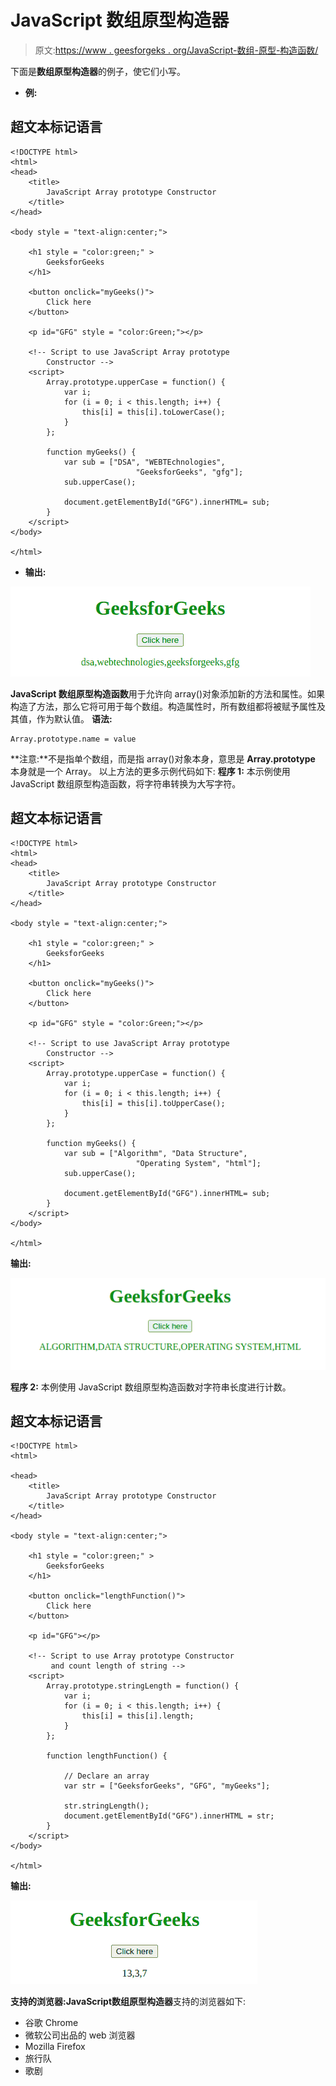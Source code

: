 # JavaScript 数组原型构造器

> 原文:[https://www . geesforgeks . org/JavaScript-数组-原型-构造函数/](https://www.geeksforgeeks.org/javascript-array-prototype-constructor/)

下面是**数组原型构造器**的例子，使它们小写。

*   **例:**

## 超文本标记语言

```
<!DOCTYPE html>
<html>
<head>
    <title>
        JavaScript Array prototype Constructor
    </title>
</head>

<body style = "text-align:center;">

    <h1 style = "color:green;" >
        GeeksforGeeks
    </h1>

    <button onclick="myGeeks()">
        Click here
    </button>

    <p id="GFG" style = "color:Green;"></p>

    <!-- Script to use JavaScript Array prototype
        Constructor -->
    <script>
        Array.prototype.upperCase = function() {
            var i;
            for (i = 0; i < this.length; i++) {
                this[i] = this[i].toLowerCase();
            }
        };

        function myGeeks() {
            var sub = ["DSA", "WEBTEchnologies",
                            "GeeksforGeeks", "gfg"];
            sub.upperCase();

            document.getElementById("GFG").innerHTML= sub;
        }
    </script>
</body>

</html>
```

*   **输出:**

![](img/b48fd792e95c03fb7bb72df01e79ebce.png)

**JavaScript 数组原型构造函数**用于允许向 array()对象添加新的方法和属性。如果构造了方法，那么它将可用于每个数组。构造属性时，所有数组都将被赋予属性及其值，作为默认值。
**语法:**

```
Array.prototype.name = value
```

**注意:**不是指单个数组，而是指 array()对象本身，意思是 **Array.prototype** 本身就是一个 Array。
以上方法的更多示例代码如下:
**程序 1:** 本示例使用 JavaScript 数组原型构造函数，将字符串转换为大写字符。

## 超文本标记语言

```
<!DOCTYPE html>
<html>
<head>
    <title>
        JavaScript Array prototype Constructor
    </title>
</head>

<body style = "text-align:center;">

    <h1 style = "color:green;" >
        GeeksforGeeks
    </h1>

    <button onclick="myGeeks()">
        Click here
    </button>

    <p id="GFG" style = "color:Green;"></p>

    <!-- Script to use JavaScript Array prototype
        Constructor -->
    <script>
        Array.prototype.upperCase = function() {
            var i;
            for (i = 0; i < this.length; i++) {
                this[i] = this[i].toUpperCase();
            }
        };

        function myGeeks() {
            var sub = ["Algorithm", "Data Structure",
                            "Operating System", "html"];
            sub.upperCase();

            document.getElementById("GFG").innerHTML= sub;
        }
    </script>
</body>

</html>
```

**输出:**

![](img/aed7bb35cb3dc6170d5156f5f58aaaf2.png)

**程序 2:** 本例使用 JavaScript 数组原型构造函数对字符串长度进行计数。

## 超文本标记语言

```
<!DOCTYPE html>
<html>

<head>
    <title>
        JavaScript Array prototype Constructor
    </title>
</head>

<body style = "text-align:center;">

    <h1 style = "color:green;" >
        GeeksforGeeks
    </h1>

    <button onclick="lengthFunction()">
        Click here
    </button>

    <p id="GFG"></p>

    <!-- Script to use Array prototype Constructor
         and count length of string -->
    <script>
        Array.prototype.stringLength = function() {
            var i;
            for (i = 0; i < this.length; i++) {
                this[i] = this[i].length;
            }
        };

        function lengthFunction() {

            // Declare an array
            var str = ["GeeksforGeeks", "GFG", "myGeeks"];

            str.stringLength();
            document.getElementById("GFG").innerHTML = str;
        }
    </script>
</body>

</html>                   
```

**输出:**

![](img/2b025ec06e0feafcbfa9b286ef1c8e1f.png)

**支持的浏览器:**JavaScript**数组原型构造器**支持的浏览器如下:

*   谷歌 Chrome
*   微软公司出品的 web 浏览器
*   Mozilla Firefox
*   旅行队
*   歌剧